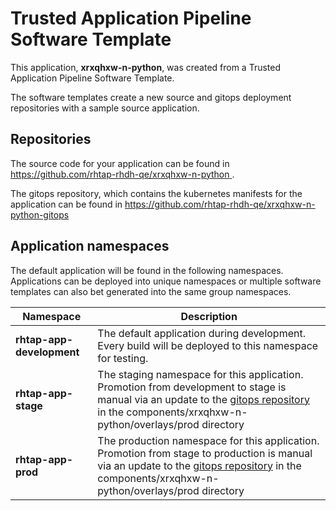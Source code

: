# Trusted Application Pipeline Software Template

This application, **xrxqhxw-n-python**, was created from a Trusted Application Pipeline Software Template.

The software templates create a new source and gitops deployment repositories with a sample source application. 

## Repositories

The source code for your application can be found in [https://github.com/rhtap-rhdh-qe/xrxqhxw-n-python ](https://github.com/rhtap-rhdh-qe/xrxqhxw-n-python ).
 
The gitops repository, which contains the kubernetes manifests for the application can be found in 
[https://github.com/rhtap-rhdh-qe/xrxqhxw-n-python-gitops ](https://github.com/rhtap-rhdh-qe/xrxqhxw-n-python-gitops ) 

## Application namespaces 

The default application will be found in the following namespaces. Applications can be deployed into unique namespaces or multiple software templates can also bet generated into the same group namespaces.  

|  Namespace   |  Description   |  
| -------- | -------- |   
| **rhtap-app-development** | The default application during development. Every build will be deployed to this namespace for testing. | 
| **rhtap-app-stage** | The staging namespace for this application. Promotion from development to stage is manual via an update to the [gitops repository](https://github.com/rhtap-rhdh-qe/xrxqhxw-n-python-gitops ) in the components/xrxqhxw-n-python/overlays/prod directory |  
| **rhtap-app-prod** | The production namespace for this application. Promotion from stage to production is manual via an update to the [gitops repository](https://github.com/rhtap-rhdh-qe/xrxqhxw-n-python-gitops ) in the components/xrxqhxw-n-python/overlays/prod directory | 